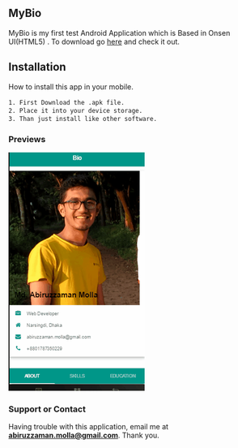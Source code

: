 ## MyBio

MyBio is my first test Android Application which is Based in Onsen UI(HTML5) . To download go  [here](https://drive.google.com/file/d/0BzQU_83hjGOqRUd6Zmd5eWtKU2s/view?usp=sharing)  and check it out.

## Installation

How to install this app in your mobile.

```Installation
1. First Download the .apk file.
2. Place it into your device storage.
3. Than just install like other software.
```


### Previews
![Preview 1](/MyBio.gif)

### Support or Contact

Having trouble with this application, email me at **abiruzzaman.molla@gmail.com**. 
Thank you.
